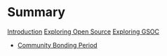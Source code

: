 # Summary
[Introduction](./introduction.md)
[Exploring Open Source](./exploring_OpenSource.md)
[Exploring GSOC](./exploring_GSOC.md)
- [Community Bonding Period](./chapter1.md)
